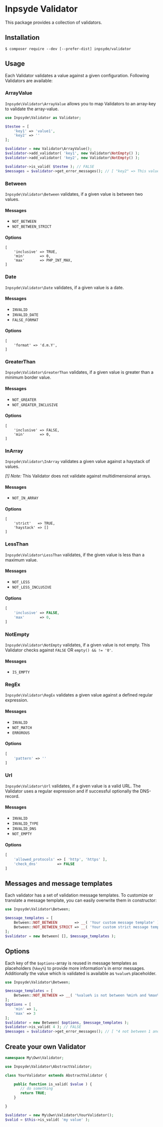 # Inpsyde Validator

This package provides a collection of validators. 

## Installation

```cli
$ composer require --dev [--prefer-dist] inpsyde/validator 
```

## Usage
Each Validator validates a value against a given configuration. Following Validators are available:

### ArrayValue

`Inpsyde\Validator\ArrayValue` allows you to map Validators to an array-key to validate the array-value.

```php
use Inpsyde\Validator as Validator;

$testee = [
    'key1' => 'value1',
    'key2' => ''
];

$validator = new Validator\ArrayValue();
$validator->add_validator( 'key1', new Validator\NotEmpty() );
$validator->add_validator( 'key2', new Validator\NotEmpty() );

$validator->is_valid( $testee ); // FALSE
$messages = $validator->get_error_messages(); // [ "key2" => This value should not be empty." ]
```

### Between

`Inpsyde\Validator\Between` validates, if a given value is between two values.

#### Messages

* `NOT_BETWEEN`
* `NOT_BETWEEN_STRICT`

#### Options

```
[
    'inclusive' => TRUE,
	'min'       => 0,
	'max'       => PHP_INT_MAX,
]
```

### Date

`Inpsyde\Validator\Date` validates, if a given value is a date.

#### Messages

* `INVALID`
* `INVALID_DATE`
* `FALSE_FORMAT`

#### Options

```
[
    'format' => 'd.m.Y',
]
```

### GreaterThan

`Inpsyde\Validator\GreaterThan` validates, if a given value is greater than a minimum border value.

#### Messages

* `NOT_GREATER`
* `NOT_GREATER_INCLUSIVE`

#### Options

```
[
    'inclusive' => FALSE,
    'min'       => 0,
]
```

### InArray

`Inpsyde\Validator\InArray` validates a given value against a haystack of values.

*[!] Note:* This Validator does not validate against multidimensional arrays.

#### Messages

* `NOT_IN_ARRAY`

#### Options

```
[
    'strict'   => TRUE,
    'haystack' => []
]
```

### LessThan

`Inpsyde\Validator\LessThan` validates, if the given value is less than a maximum value.

#### Messages

* `NOT_LESS`
* `NOT_LESS_INCLUSIVE`

#### Options

```php
[
    'inclusive' => FALSE,
    'max'       => 0,
]
```

### NotEmpty

`Inpsyde\Validator\NotEmpty` validates, if a given value is not empty. This Validator checks against `FALSE` OR `empty() && != '0'`. 

#### Messages

* `IS_EMPTY`

### RegEx

`Inpsyde\Validator\RegEx` validates a given value against a defined regular expression.

#### Messages

* `INVALID`
* `NOT_MATCH`
* `ERROROUS`

#### Options

```php
[
    'pattern' => ''
]
```

###  Url

`Inpsyde\Validator\Url` validates, if a given value is a valid URL. The Validator uses a regular expression and if successful optionally the DNS-record. 

#### Messages

* `INVALID`
* `INVALID_TYPE`
* `INVALID_DNS`
* `NOT_EMPTY`

#### Options

```php
[
    'allowed_protocols' => [ 'http', 'https' ],
    'check_dns'         => FALSE
]
```

## Messages and message templates

Each validator has a set of validation message templates. To customize or translate a message template, you can easily overwrite them in constructor:

```php
use Inpsyde\Validator\Between;

$message_templates = [
    Between::NOT_BETWEEN        => __( 'Your custom message template' ),
    Between::NOT_BETWEEN_STRICT => __( 'Your custom strict message template' )
];
$validator = new Between( [], $message_templates );
```

## Options

Each key of the `$options`-array is reused in message templates as placeholders (`%key%`) to provide more information's in error messages. Additionally the value which is validated is available as `%value%` placeholder.

```php
use Inpsyde\Validator\Between;

$message_templates = [
    Between::NOT_BETWEEN => __( '%value% is not between %min% and %max%.' ),
];
$options = [
    'min' => 1,
    'max' => 3
];
$validator = new Between( $options, $message_templates );
$validator->is_valid( 4 ); // FALSE
$messages = $validator->get_error_messages(); // [ "4 not between 1 and 3" ]
```


## Create your own Validator

```php
namespace My\Own\Validator;

use Inpsyde\Validator\AbstractValidator;

class YourValidator extends AbstractValidator {

    public function is_valid( $value ) {
       // do something
       return TRUE;
    }

}

$validator = new My\Own\Validator\YourValidator();
$valid = $this->is_valid( 'my value' );
```